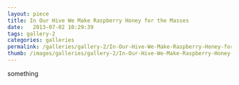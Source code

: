 ```yaml
---
layout: piece
title: In Our Hive We Make Raspberry Honey for the Masses
date:   2013-07-02 10:29:39
tags: gallery-2
categories: galleries
permalink: /galleries/gallery-2/In-Our-Hive-We-Make-Raspberry-Honey-for-the-Masses/
thumb: /images/galleries/gallery-2/In-Our-Hive-We-Make-Raspberry-Honey-for-the-Masses/thumb.jpg
---
```


something